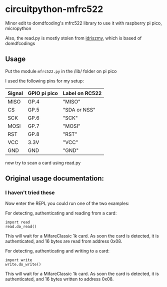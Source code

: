 # circuitpython-mfrc522

Minor edit to domdfcoding's mfrc522 library to use it with raspberry pi pico, micropython

Also, the read.py is mostly stolen from [idriszmy](https://gist.github.com/idriszmy/9fa14377eb3b5a1859e1ff4f41464900#file-code-py), which is based of domdfcodings 

## Usage

Put the module ``mfrc522.py`` in the /lib/ folder on pi pico 

I used the following pins for my setup:

| Signal    | GPIO pi pico | Label on RC522 |
| --------- | ------------ | -------------- | 
| MISO      | GP.4         | "MISO"         | 
| CS        | GP.5         | "SDA or NSS"   |
| SCK       | GP.6         | "SCK"          |
| MOSI      | GP.7         | "MOSI"         |
| RST       | GP.8         | "RST"          |
| VCC       | 3.3V         | "VCC"          |
| GND       | GND          | "GND"          |


now try to scan a card using read.py 



## Original usage documentation:
### I haven't tried these 

Now enter the REPL you could run one of the two examples:

For detecting, authenticating and reading from a card:

    import read
    read.do_read()

This will wait for a MifareClassic 1k card. As soon the card is detected, it is authenticated, and
16 bytes are read from address 0x08.

For detecting, authenticating and writing to a card:

    import write
    write.do_write()

This will wait for a MifareClassic 1k card. As soon the card is detected, it is authenticated, and
16 bytes written to address 0x08.
